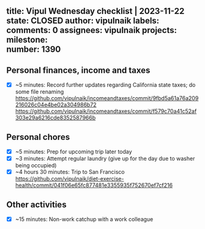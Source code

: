 title:	Vipul Wednesday checklist | 2023-11-22
state:	CLOSED
author:	vipulnaik
labels:	
comments:	0
assignees:	vipulnaik
projects:	
milestone:	
number:	1390
--
## Personal finances, income and taxes

- [x] ~5 minutes: Record further updates regarding California state taxes; do some file renaming https://github.com/vipulnaik/incomeandtaxes/commit/9fbd5a61a76a209216026c04e4be02a304986b72 https://github.com/vipulnaik/incomeandtaxes/commit/f579c70a41c52af303e29a6216cde8352587966b

## Personal chores

- [x] ~5 minutes: Prep for upcoming trip later today
- [x] ~3 minutes: Attempt regular laundry (give up for the day due to washer being occupied)
- [x] ~4 hours 30 minutes: Trip to San Francisco https://github.com/vipulnaik/diet-exercise-health/commit/041f06e65fc877481e3355935f752670ef7cf216

## Other activities

- [x] ~15 minutes: Non-work catchup with a work colleague
